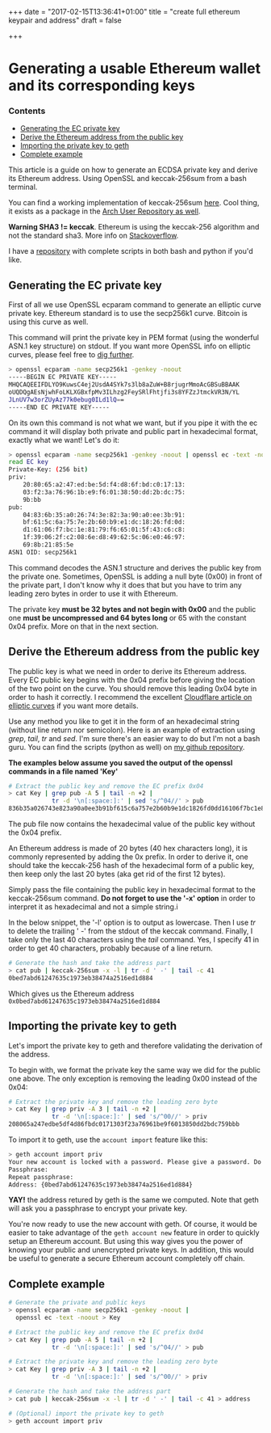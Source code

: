 +++
date = "2017-02-15T13:36:41+01:00"
title = "create full ethereum keypair and address"
draft = false

+++

# Generating a usable Ethereum wallet and its corresponding keys

### Contents
- [Generating the EC private key](blog/create-full-ethereum-keypair-and-address#generating-the-ec-private-key)
- [Derive the Ethereum address from the public key](blog/create-full-ethereum-keypair-and-address#derive-the-ethereum-address-from-the-public-key)
- [Importing the private key to geth](blog/create-full-ethereum-keypair-and-address#importing-the-private-key-to-geth)
- [Complete example](blog/create-full-ethereum-keypair-and-address#complete-example)

This article is a guide on how to generate an ECDSA private key and derive its Ethereum address. Using OpenSSL and keccak-256sum from a bash terminal.

You can find a working implementation of keccak-256sum [here](https://github.com/maandree/sha3sum). Cool thing, it exists as a package in the [Arch User Repository as well](https://aur.archlinux.org/packages/sha3sum/).

**Warning SHA3 != keccak**. Ethereum is using the keccak-256 algorithm and not the standard sha3. More info on [Stackoverflow](http://ethereum.stackexchange.com/questions/550/which-cryptographic-hash-function-does-ethereum-use).

I have a [repository](https://github.com/vkobel/ethereum-generate-wallet) with complete scripts in both bash and python if you'd like.

## Generating the EC private key
First of all we use OpenSSL ecparam command to generate an elliptic curve private key. Ethereum standard is to use the secp256k1 curve. Bitcoin is using this curve as well.

This command will print the private key in PEM format (using the wonderful ASN.1 key structure) on stdout. If you want more OpenSSL info on elliptic curves, please feel free to [dig further](https://wiki.openssl.org/index.php/Command_Line_Elliptic_Curve_Operations).

```bash
> openssl ecparam -name secp256k1 -genkey -noout
-----BEGIN EC PRIVATE KEY-----
MHQCAQEEIFDLYO9KuwsC4ej2UsdA4SYk7s3lb8aZuW+B8rjugrMmoAcGBSuBBAAK
oUQDQgAEsNjwhFoLKLXGBxfpMv3ILhzg2FeySRlFhtjfi3s8YFZzJtmckVR3N/YL
JLnUV7w3orZUyAz77k0ebug0ILd1lQ==
-----END EC PRIVATE KEY-----
```

On its own this command is not what we want, but if you pipe it with the ec command it will display both private and public part in hexadecimal format, exactly what we want! Let's do it:

```bash
> openssl ecparam -name secp256k1 -genkey -noout | openssl ec -text -noout
read EC key
Private-Key: (256 bit)
priv:
    20:80:65:a2:47:ed:be:5d:f4:d8:6f:bd:c0:17:13:
    03:f2:3a:76:96:1b:e9:f6:01:38:50:dd:2b:dc:75:
    9b:bb
pub:
    04:83:6b:35:a0:26:74:3e:82:3a:90:a0:ee:3b:91:
    bf:61:5c:6a:75:7e:2b:60:b9:e1:dc:18:26:fd:0d:
    d1:61:06:f7:bc:1e:81:79:f6:65:01:5f:43:c6:c8:
    1f:39:06:2f:c2:08:6e:d8:49:62:5c:06:e0:46:97:
    69:8b:21:85:5e
ASN1 OID: secp256k1
```

This command decodes the ASN.1 structure and derives the public key from the private one. Sometimes, OpenSSL is adding a null byte (0x00) in front of the private part, I don't know why it does that but you have to trim any leading zero bytes in order to use it with Ethereum. 

The private key **must be 32 bytes and not begin with 0x00** and the public one **must be uncompressed and 64 bytes long** or 65 with the constant 0x04 prefix. More on that in the next section. 

## Derive the Ethereum address from the public key

The public key is what we need in order to derive its Ethereum address. Every EC public key begins with the 0x04 prefix before giving the location of the two point on the curve. You should remove this leading 0x04 byte in order to hash it correctly. I recommend the excellent [Cloudflare article on elliptic curves](https://blog.cloudflare.com/a-relatively-easy-to-understand-primer-on-elliptic-curve-cryptography/) if you want more details.

Use any method you like to get it in the form of an hexadecimal string (without line return nor semicolon). Here is an example of extraction using *grep*, *tail*, *tr* and *sed*. I'm sure there's an easier way to do but I'm not a bash guru. You can find the scripts (python as well) on [my github repository](https://github.com/vkobel/ethereum-generate-wallet).

**The examples below assume you saved the output of the openssl commands in a file named 'Key'**

```bash
# Extract the public key and remove the EC prefix 0x04
> cat Key | grep pub -A 5 | tail -n +2 | 
            tr -d '\n[:space:]:' | sed 's/^04//' > pub
836b35a026743e823a90a0ee3b91bf615c6a757e2b60b9e1dc1826fd0dd16106f7bc1e8179f665015f43c6c81f39062fc2086ed849625c06e04697698b21855e
```
The pub file now contains the hexadecimal value of the public key without the 0x04 prefix.

An Ethereum address is made of 20 bytes (40 hex characters long), it is commonly represented by adding the 0x prefix. In order to derive it, one should take the keccak-256 hash of the hexadecimal form of a public key, then keep only the last 20 bytes (aka get rid of the first 12 bytes).

Simply pass the file containing the public key in hexadecimal format to the keccak-256sum command. **Do not forget to use the '-x' option** in order to interpret it as hexadecimal and not a simple string.i

In the below snippet, the '-l' option is to output as lowercase. Then I use *tr* to delete the trailing ' -' from the stdout of the keccak command. Finally, I take only the last 40 characters using the *tail* command. Yes, I specify 41 in order to get 40 characters, probably because of a line return.

```bash
# Generate the hash and take the address part
> cat pub | keccak-256sum -x -l | tr -d ' -' | tail -c 41
0bed7abd61247635c1973eb38474a2516ed1d884
```
Which gives us the Ethereum address `0x0bed7abd61247635c1973eb38474a2516ed1d884`

## Importing the private key to geth

Let's import the private key to geth and therefore validating the derivation of the address.

To begin with, we format the private key the same way we did for the public one above. The only exception is removing the leading 0x00 instead of the 0x04:
```bash
# Extract the private key and remove the leading zero byte
> cat Key | grep priv -A 3 | tail -n +2 | 
            tr -d '\n[:space:]:' | sed 's/^00//' > priv
208065a247edbe5df4d86fbdc0171303f23a76961be9f6013850dd2bdc759bbb
```
To import it to geth, use the `account import` feature like this:

```bash
> geth account import priv
Your new account is locked with a password. Please give a password. Do not forget this password.
Passphrase: 
Repeat passphrase: 
Address: {0bed7abd61247635c1973eb38474a2516ed1d884}
```
**YAY!** the address retured by geth is the same we computed. Note that geth will ask you a passphrase to encrypt your private key.

You're now ready to use the new account with geth. Of course, it would be easier to take advantage of the `geth account new` feature in order to quickly setup an Ethereum account. But using this way gives you the power of knowing your public and unencrypted private keys. In addition, this would be useful to generate a secure Ethereum account completely off chain. 

## Complete example

```bash
# Generate the private and public keys
> openssl ecparam -name secp256k1 -genkey -noout | 
  openssl ec -text -noout > Key

# Extract the public key and remove the EC prefix 0x04
> cat Key | grep pub -A 5 | tail -n +2 |
            tr -d '\n[:space:]:' | sed 's/^04//' > pub

# Extract the private key and remove the leading zero byte
> cat Key | grep priv -A 3 | tail -n +2 | 
            tr -d '\n[:space:]:' | sed 's/^00//' > priv

# Generate the hash and take the address part
> cat pub | keccak-256sum -x -l | tr -d ' -' | tail -c 41 > address

# (Optional) import the private key to geth
> geth account import priv

```

